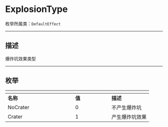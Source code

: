# ExplosionType

枚举所属类：`DefaultEffect` 

------------------------------------------------------------------------------------------
## 描述

爆炸坑效果类型

------------------------------------------------------------------------------------------
## 枚举

|<div style="width:200px"></div>|<div style="width:100px"></div>|<div style="width:100px"></div>|
|:---   |:---|:---|
|**名称**   |**值**  |**描述**|
|NoCrater   |0   |不产生爆炸坑|
|Crater|1   |产生爆炸坑效果|


